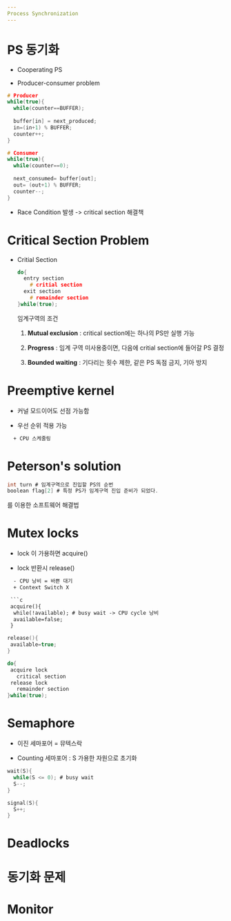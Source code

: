 ```yaml
---
Process Synchronization
---
```


# PS 동기화

  - Cooperating PS

  - Producer-consumer problem
  ```c
  # Producer
  while(true){
    while(counter==BUFFER);
    
    buffer[in] = next_produced;
    in=(in+1) % BUFFER;
    counter++;
  }
  ```
  
  ```c
  # Consumer
  while(true){
    while(counter==0);
    
    next_consumed= buffer[out];
    out= (out+1) % BUFFER;
    counter--;
  }
  ```
  * Race Condition 발생 -> critical section 해결책
  
  
# Critical Section Problem

- Critial Section
    ```c
    do{
      entry section
        # critial section
      exit section
        # remainder section
    }while(true);
    ```
  
  임계구역의 조건 
  
    1. **Mutual exclusion** : critical section에는 하나의 PS만 실행 가능
    
    2. **Progress** : 임계 구역 미사용중이면, 다음에 critial section에 들어갈 PS 결정
    
    3. **Bounded waiting** : 기다리는 횟수 제한, 같은 PS 독점 금지, 기아 방지

# Preemptive kernel
  - 커널 모드이어도 선점 가능함
  
  - 우선 순위 적용 가능
  
```diff
  + CPU 스케줄링
```

# Peterson's solution

```c
int turn # 임계구역으로 진입할 PS의 순번
boolean flag[2] # 특정 PS가 임계구역 진입 준비가 되었다.
```
를 이용한 소프트웨어 해결법


# Mutex locks

- lock 이 가용하면 acquire()

- lock 반환시 release()

```diff
  - CPU 낭비 = 바쁜 대기
  + Context Switch X

 ```c
 acquire(){
  while(!available); # busy wait -> CPU cycle 낭비
  available=false;
 }
 ```
 ```c
 release(){
  available=true;
 }
 ```
 ```c
 do{
  acquire lock
    critical section
  release lock
    remainder section
 }while(true);
 ```


# Semaphore
- 이진 세마포어 = 뮤텍스락

- Counting 세마포어 : S 가용한 자원으로 초기화
```c
wait(S){
  while(S <= 0); # busy wait
  S--;
}
```
```c
signal(S){
  S++;
}
```

# Deadlocks

# 동기화 문제

# Monitor
